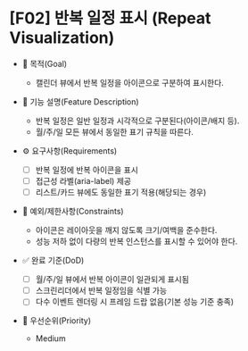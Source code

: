 # [F02] 반복 일정 표시 (Repeat Visualization)

- 🎯 목적(Goal)

  - 캘린더 뷰에서 반복 일정을 아이콘으로 구분하여 표시한다.

- 📘 기능 설명(Feature Description)

  - 반복 일정은 일반 일정과 시각적으로 구분된다(아이콘/배지 등).
  - 월/주/일 모든 뷰에서 동일한 표기 규칙을 따른다.

- ⚙️ 요구사항(Requirements)

  - [ ] 반복 일정에 반복 아이콘을 표시
  - [ ] 접근성 라벨(aria-label) 제공
  - [ ] 리스트/카드 뷰에도 동일한 표기 적용(해당되는 경우)

- 🧩 예외/제한사항(Constraints)

  - 아이콘은 레이아웃을 깨지 않도록 크기/여백을 준수한다.
  - 성능 저하 없이 다량의 반복 인스턴스를 표시할 수 있어야 한다.

- ✅ 완료 기준(DoD)

  - [ ] 월/주/일 뷰에서 반복 아이콘이 일관되게 표시됨
  - [ ] 스크린리더에서 반복 일정임을 식별 가능
  - [ ] 다수 이벤트 렌더링 시 프레임 드랍 없음(기본 성능 기준 충족)

- 🧠 우선순위(Priority)
  - Medium
